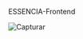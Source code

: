 ESSENCIA-Frontend

![Capturar](https://user-images.githubusercontent.com/49738156/86387224-d97dbd00-bc60-11ea-8650-65e283d0e0c5.PNG)

